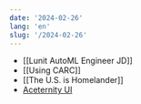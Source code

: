 ```yaml
---
date: '2024-02-26'
lang: 'en'
slug: '/2024-02-26'
---
```


- [[Lunit AutoML Engineer JD]]
- [[Using CARC]]
- [[The U.S. is Homelander]]
- [Aceternity UI](https://ui.aceternity.com/)